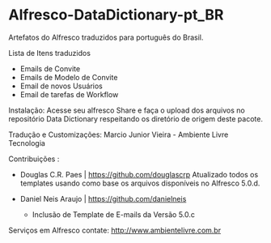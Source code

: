 # Alfresco-DataDictionary-pt_BR

Artefatos do Alfresco traduzidos para português do Brasil.

Lista de Itens traduzidos
- Emails de Convite
- Emails de Modelo de Convite
- Email de novos Usuários
- Email de tarefas de Workflow

Instalação:
 Acesse seu alfresco Share e faça o upload dos arquivos no repositório Data Dictionary respeitando os diretório de origem deste pacote.

Tradução e Customizações:
Marcio Junior Vieira - Ambiente Livre Tecnologia

Contribuições :
  * Douglas C.R. Paes   | https://github.com/douglascrp 
    Atualizado todos os templates usando como base os arquivos disponíveis no Alfresco 5.0.d.

  * Daniel Neis Araujo  | https://github.com/danielneis
    - Inclusão de Template de E-mails da Versão 5.0.c




Serviços em  Alfresco contate: http://www.ambientelivre.com.br
